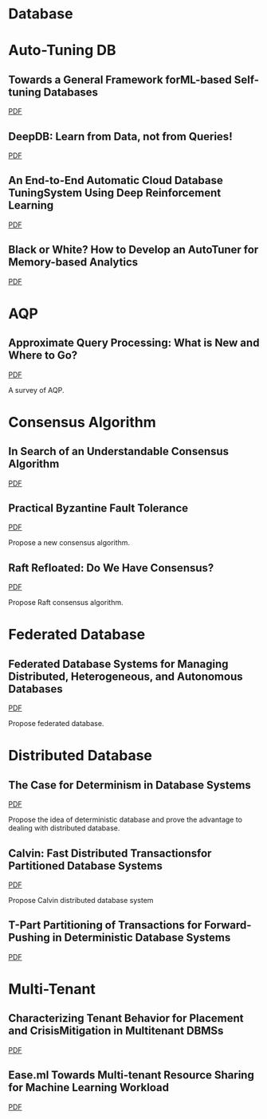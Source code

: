 # Database

# Auto-Tuning DB

## Towards a General Framework forML-based Self-tuning Databases

[PDF](Towards%20a%20General%20Framework%20for%20ML-based%20Self-tuning%20Databases.pdf)

## DeepDB: Learn from Data, not from Queries!

[PDF](DeepDB%20Learn%20from%20Data,%20not%20from%20Queries.pdf)

## An End-to-End Automatic Cloud Database TuningSystem Using Deep Reinforcement Learning

[PDF](An%20End-to-End%20Automatic%20Cloud%20Database%20Tuning.pdf)

## Black or White? How to Develop an AutoTuner for Memory-based Analytics

[PDF](./Black%20or%20White%20How%20to%20Develop%20an%20AutoTuner%20for%20Memory-based%20Analytics.pdf)

# AQP

## Approximate Query Processing: What is New and Where to Go?

[PDF](Approximate%20Query%20Processing%20What%20is%20New%20and%20Where%20to%20Go.pdf)

A survey of AQP.

# Consensus Algorithm

## In Search of an Understandable Consensus Algorithm

[PDF](./In%20Search%20of%20an%20Understandable%20Consensus%20Algorithm.pdf)

## Practical Byzantine Fault Tolerance

[PDF](./Practical%20Byzantine%20Fault%20Tolerance.pdf)

Propose a new consensus algorithm.

## Raft Refloated: Do We Have Consensus?

[PDF](Raft%20Refloated%20Do%20We%20Have%20Consensus.pdf)

Propose Raft consensus algorithm.

# Federated Database

## Federated Database Systems for Managing Distributed, Heterogeneous, and Autonomous Databases

[PDF](Federated%20database%20systems%20for%20managing%20distributed,%20heterogeneous,%20and%20autonomous%20databases.pdf)

Propose federated database.

# Distributed Database

## The Case for Determinism in Database Systems

[PDF](./The%20Case%20for%20Determinism%20in%20Database%20Systems.pdf)

Propose the idea of deterministic database and prove the advantage to dealing with distributed database.

## Calvin: Fast Distributed Transactionsfor Partitioned Database Systems

[PDF](Calvin%20fast%20distributed%20transactions%20for%20partitioned%20database%20systems.pdf)

Propose Calvin distributed database system

## T-Part Partitioning of Transactions for Forward-Pushing in Deterministic Database Systems

[PDF](./T-Part%20Partitioning%20of%20Transactions%20for%20Forward-Pushing%20in%20Deterministic%20Database%20Systems.pdf)

# Multi-Tenant

## Characterizing Tenant Behavior for Placement and CrisisMitigation in Multitenant DBMSs

[PDF](./Characterizing%20tenant%20behavior%20for%20placement%20and%20crisis%20mitigation%20in%20multitenant%20DBMSs.pdf)

## Ease.ml Towards Multi-tenant Resource Sharing for Machine Learning Workload

[PDF](./Ease.ml%20Towards%20Multi-tenant%20Resource%20Sharing%20for%20Machine%20Learning%20Workload.pdf)